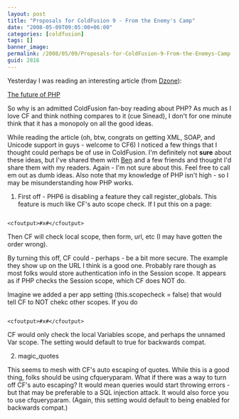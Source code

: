 ```yaml
---
layout: post
title: "Proposals for ColdFusion 9 - From the Enemy's Camp"
date: "2008-05-09T09:05:00+06:00"
categories: [coldfusion]
tags: []
banner_image: 
permalink: /2008/05/09/Proposals-for-ColdFusion-9-From-the-Enemys-Camp
guid: 2816
---
```


Yesterday I was reading an interesting article (from <a href="http://www.dzone.com">Dzone</a>): 

<a href="http://www.ibm.com/developerworks/opensource/library/os-php-future/?S_TACT=105AGX54&S_CMP=B0508&ca=dnw-918">The future of PHP</a>

So why is an admitted ColdFusion fan-boy reading about PHP? As much as I love CF and think nothing compares to it (cue Sinead), I don't for one minute think that it has a monopoly on all the good ideas.

While reading the article (oh, btw, congrats on getting XML, SOAP, and Unicode support in guys - welcome to CF6) I noticed a few things that I thought could perhaps be of use in ColdFusion. I'm definitely not <b>sure</b> about these ideas, but I've shared them with <a href="http://www.forta.com">Ben</a> and a few friends and thought I'd share them with my readers. Again - I'm not sure about this. Feel free to call em out as dumb ideas. Also note that my knowledge of PHP isn't high - so I may be misunderstanding how PHP works.
<!--more-->
1) First off - PHP6 is disabling a feature they call register_globals. This feature is much like CF's auto scope check. If I put this on a page:

<code>
&lt;cfoutput&gt;#x#&lt;/cfoutput&gt;
</code>

Then CF will check local scope, then form, url, etc (I may have gotten the order wrong).

By turning this off, CF could - perhaps - be a bit more secure. The example they show up on the URL I think is a good one. Probably rare though as most folks would store authentication info in the Session scope. It appears as if PHP checks the Session scope, which CF does NOT do.

Imagine we added a per app setting (this.scopecheck = false) that would tell CF to NOT chekc other scopes. If you do 

<code>
&lt;cfoutput&gt;#x#&lt;/cfoutput&gt;
</code>

CF would only check the local Variables scope, and perhaps the unnamed Var scope. The setting would default to true for backwards compat.


2) magic_quotes

This seems to mesh with CF's auto escaping of quotes. While this is a good thing, folks should be using cfqueryparam. What if there was a way to turn off CF's auto escaping? It would mean queries would start throwing errors - but that may be preferable to a SQL injection attack. It would also force you to use cfqueryparam. (Again, this setting would
default to being enabled for backwards compat.)